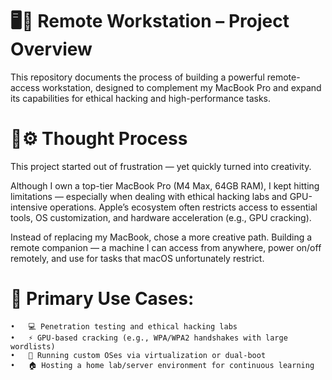 # 🖥️🛜 Remote Workstation – Project Overview

This repository documents the process of building a powerful remote-access workstation, designed to complement my MacBook Pro and expand its capabilities for ethical hacking and high-performance tasks.

# 🧠⚙️ Thought Process

This project started out of frustration — yet quickly turned into creativity.

Although I own a top-tier MacBook Pro (M4 Max, 64GB RAM), I kept hitting limitations — especially when dealing with ethical hacking labs and GPU-intensive operations. Apple’s ecosystem often restricts access to essential tools, OS customization, and hardware acceleration (e.g., GPU cracking).

Instead of replacing my MacBook, chose a more creative path. Building a remote companion — a machine I can access from anywhere, power on/off remotely, and use for tasks that macOS unfortunately restrict.

# 🔧 Primary Use Cases:
	•	💻 Penetration testing and ethical hacking labs
	•	⚡ GPU-based cracking (e.g., WPA/WPA2 handshakes with large wordlists)
	•	🧪 Running custom OSes via virtualization or dual-boot
	•	🏠 Hosting a home lab/server environment for continuous learning

